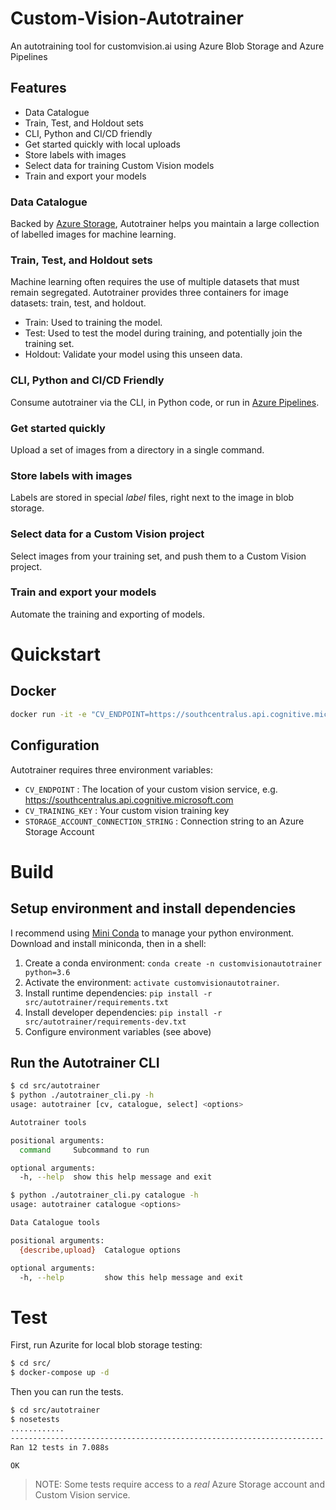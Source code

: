 # Custom-Vision-Autotrainer
An autotraining tool for customvision.ai using Azure Blob Storage and Azure Pipelines

## Features

 * Data Catalogue
 * Train, Test, and Holdout sets
 * CLI, Python and CI/CD friendly
 * Get started quickly with local uploads
 * Store labels with images
 * Select data for training Custom Vision models
 * Train and export your models

### Data Catalogue

Backed by [Azure Storage](https://azure.microsoft.com/en-au/services/storage/), Autotrainer helps you maintain a large collection of labelled images for machine learning.

### Train, Test, and Holdout sets

Machine learning often requires the use of multiple datasets that must remain segregated. Autotrainer provides three containers for image datasets: train, test, and holdout.

 * Train: Used to training the model.
 * Test:  Used to test the model during training, and potentially join the training set.
 * Holdout: Validate your model using this unseen data.

### CLI, Python and CI/CD Friendly

Consume autotrainer via the CLI, in Python code, or run in [Azure Pipelines](https://azure.microsoft.com/en-au/services/devops/pipelines/).

### Get started quickly

Upload a set of images from a directory in a single command.

### Store labels with images

Labels are stored in special *label* files, right next to the image in blob storage.

### Select data for a Custom Vision project

Select images from your training set, and push them to a Custom Vision project.

### Train and export your models

Automate the training and exporting of models.

# Quickstart

## Docker

```sh
docker run -it -e "CV_ENDPOINT=https://southcentralus.api.cognitive.microsoft.com" -e "CV_TRAINING_KEY=your_key" -e "STORAGE_ACCOUNT_CONNECTION_STRING=your_connection_string" flanagan89/custom-vision-autotrainer -h
```

## Configuration

Autotrainer requires three environment variables:

 * `CV_ENDPOINT` : The location of your custom vision service, e.g. https://southcentralus.api.cognitive.microsoft.com
 * `CV_TRAINING_KEY` : Your custom vision training key
 * `STORAGE_ACCOUNT_CONNECTION_STRING` : Connection string to an Azure Storage Account

# Build

## Setup environment and install dependencies

I recommend using [Mini Conda](https://conda.io/en/latest/miniconda.html) to manage your python environment. Download and install miniconda, then in a shell:

1. Create a conda environment: `conda create -n customvisionautotrainer python=3.6`
2. Activate the environment: `activate customvisionautotrainer`. 
3. Install runtime dependencies: `pip install -r src/autotrainer/requirements.txt`
4. Install developer dependencies: `pip install -r src/autotrainer/requirements-dev.txt`
5. Configure environment variables (see above) 

## Run the Autotrainer CLI

```sh
$ cd src/autotrainer
$ python ./autotrainer_cli.py -h
usage: autotrainer [cv, catalogue, select] <options>

Autotrainer tools

positional arguments:
  command     Subcommand to run

optional arguments:
  -h, --help  show this help message and exit

$ python ./autotrainer_cli.py catalogue -h
usage: autotrainer catalogue <options>

Data Catalogue tools

positional arguments:
  {describe,upload}  Catalogue options

optional arguments:
  -h, --help         show this help message and exit
```

# Test

First, run Azurite for local blob storage testing:

```sh
$ cd src/
$ docker-compose up -d
```

Then you can run the tests.

```sh
$ cd src/autotrainer
$ nosetests
............
----------------------------------------------------------------------
Ran 12 tests in 7.088s

OK
``` 

> NOTE: Some tests require access to a *real* Azure Storage account and Custom Vision service.